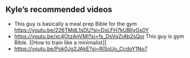 ## Kyle’s recommended videos
- This guy is basically a meal prep Bible for the gym https://youtu.be/226TMdL1sDU?si=DxLFH7kUBllyGs0Y
- https://youtu.be/xc4OtzAnVMI?si=fs_DsVqZrAb2sQoj This guy is gym Bible. [[How to train like a minimalist]]
- https://youtu.be/Pok0Jg2JAkE?si=RlSoUo_CcdoY1No7